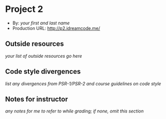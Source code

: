 # Project 2
+ By: *your first and last name*
+ Production URL: <http://p2.idreamcode.me/>

## Outside resources
*your list of outside resources go here*

## Code style divergences
*list any divergences from PSR-1/PSR-2 and course guidelines on code style*

## Notes for instructor
*any notes for me to refer to while grading; if none, omit this section*
